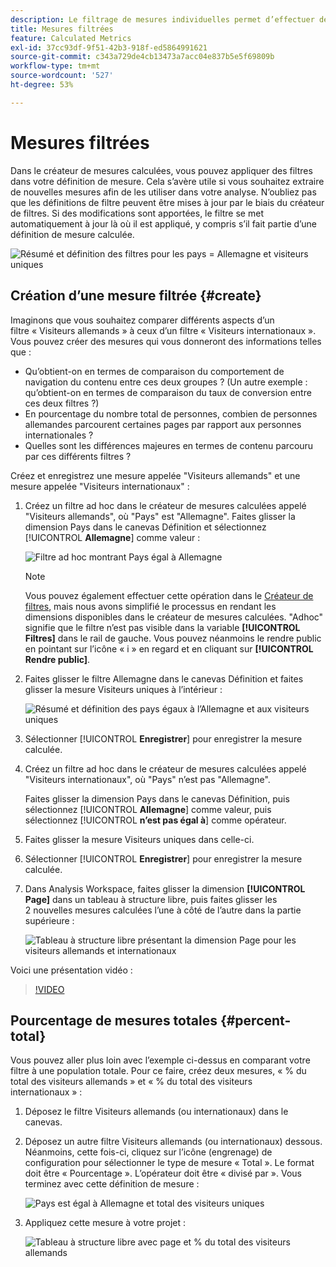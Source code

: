 ```yaml
---
description: Le filtrage de mesures individuelles permet d’effectuer des comparaisons de mesures dans le même rapport.
title: Mesures filtrées
feature: Calculated Metrics
exl-id: 37cc93df-9f51-42b3-918f-ed5864991621
source-git-commit: c343a729de4cb13473a7acc04e837b5e5f69809b
workflow-type: tm+mt
source-wordcount: '527'
ht-degree: 53%

---
```


# Mesures filtrées

Dans le créateur de mesures calculées, vous pouvez appliquer des filtres dans votre définition de mesure. Cela s’avère utile si vous souhaitez extraire de nouvelles mesures afin de les utiliser dans votre analyse. Nʼoubliez pas que les définitions de filtre peuvent être mises à jour par le biais du créateur de filtres. Si des modifications sont apportées, le filtre se met automatiquement à jour là où il est appliqué, y compris sʼil fait partie dʼune définition de mesure calculée.

![Résumé et définition des filtres pour les pays = Allemagne et visiteurs uniques](assets/german-visitors.png)

## Création dʼune mesure filtrée {#create}

Imaginons que vous souhaitez comparer différents aspects dʼun filtre « Visiteurs allemands » à ceux dʼun filtre « Visiteurs internationaux ». Vous pouvez créer des mesures qui vous donneront des informations telles que :

* Qu’obtient-on en termes de comparaison du comportement de navigation du contenu entre ces deux groupes ? (Un autre exemple : qu’obtient-on en termes de comparaison du taux de conversion entre ces deux filtres ?)
* En pourcentage du nombre total de personnes, combien de personnes allemandes parcourent certaines pages par rapport aux personnes internationales ?
* Quelles sont les différences majeures en termes de contenu parcouru par ces différents filtres ?

Créez et enregistrez une mesure appelée &quot;Visiteurs allemands&quot; et une mesure appelée &quot;Visiteurs internationaux&quot; :

1. Créez un filtre ad hoc dans le créateur de mesures calculées appelé &quot;Visiteurs allemands&quot;, où &quot;Pays&quot; est &quot;Allemagne&quot;. Faites glisser la dimension Pays dans le canevas Définition et sélectionnez [!UICONTROL **Allemagne**] comme valeur :

   ![Filtre ad hoc montrant Pays égal à Allemagne](assets/segment-from-dimension.png)

   >[!NOTE]
   >
   >Vous pouvez également effectuer cette opération dans le [Créateur de filtres](/help/components/filters/create-filters.md), mais nous avons simplifié le processus en rendant les dimensions disponibles dans le créateur de mesures calculées. &quot;Adhoc&quot; signifie que le filtre n’est pas visible dans la variable **[!UICONTROL Filtres]** dans le rail de gauche. Vous pouvez néanmoins le rendre public en pointant sur l’icône « i » en regard et en cliquant sur **[!UICONTROL Rendre public]**.

1. Faites glisser le filtre Allemagne dans le canevas Définition et faites glisser la mesure Visiteurs uniques à l’intérieur :

   ![Résumé et définition des pays égaux à l’Allemagne et aux visiteurs uniques](assets/german-visitors.png)

1. Sélectionner [!UICONTROL **Enregistrer**] pour enregistrer la mesure calculée.

1. Créez un filtre ad hoc dans le créateur de mesures calculées appelé &quot;Visiteurs internationaux&quot;, où &quot;Pays&quot; n’est pas &quot;Allemagne&quot;.

   Faites glisser la dimension Pays dans le canevas Définition, puis sélectionnez [!UICONTROL **Allemagne**] comme valeur, puis sélectionnez [!UICONTROL **n’est pas égal à**] comme opérateur.

1. Faites glisser la mesure Visiteurs uniques dans celle-ci.

1. Sélectionner [!UICONTROL **Enregistrer**] pour enregistrer la mesure calculée.

1. Dans Analysis Workspace, faites glisser la dimension **[!UICONTROL Page]** dans un tableau à structure libre, puis faites glisser les 2 nouvelles mesures calculées l’une à côté de l’autre dans la partie supérieure :

   ![Tableau à structure libre présentant la dimension Page pour les visiteurs allemands et internationaux](assets/workspace-pages.png)

Voici une présentation vidéo :

>[!VIDEO](https://video.tv.adobe.com/v/25407/?quality=12)

## Pourcentage de mesures totales {#percent-total}

Vous pouvez aller plus loin avec lʼexemple ci-dessus en comparant votre filtre à une population totale. Pour ce faire, créez deux mesures, « % du total des visiteurs allemands » et « % du total des visiteurs internationaux » :

1. Déposez le filtre Visiteurs allemands (ou internationaux) dans le canevas.
1. Déposez un autre filtre Visiteurs allemands (ou internationaux) dessous. Néanmoins, cette fois-ci, cliquez sur l’icône (engrenage) de configuration pour sélectionner le type de mesure « Total ». Le format doit être « Pourcentage ». L’opérateur doit être « divisé par ». Vous terminez avec cette définition de mesure :

   ![Pays est égal à Allemagne et total des visiteurs uniques](assets/cm_metric_total.png)

1. Appliquez cette mesure à votre projet :

   ![Tableau à structure libre avec page et % du total des visiteurs allemands](assets/cm_percent_total.png)
